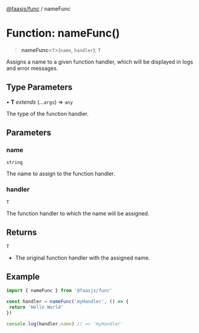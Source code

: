 [@faasjs/func](../README.md) / nameFunc

# Function: nameFunc()

> **nameFunc**\<`T`\>(`name`, `handler`): `T`

Assigns a name to a given function handler, which will be displayed in logs and error messages.

## Type Parameters

• **T** *extends* (...`args`) => `any`

The type of the function handler.

## Parameters

### name

`string`

The name to assign to the function handler.

### handler

`T`

The function handler to which the name will be assigned.

## Returns

`T`

- The original function handler with the assigned name.

## Example

```ts
import { nameFunc } from '@faasjs/func'

const handler = nameFunc('myHandler', () => {
 return 'Hello World'
})

console.log(handler.name) // => 'myHandler'
```

